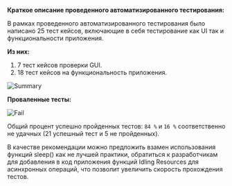 **Краткое описание проведенного автоматизированного тестирования:**

В рамках проведенного автоматизированного тестирования было написано 25 тест кейсов, включающие в себя тестирование как UI так и функциональности приложения.

**Из них:**

1. 7 тест кейсов проверки GUI.
2. 18 тест кейсов на функциональность приложения.

![Summary](https://user-images.githubusercontent.com/90593727/204001053-0b06e683-a73f-45ee-8178-97fb36418feb.png)

**Проваленные тесты:**

![Fail](https://user-images.githubusercontent.com/90593727/204001183-6b0b5137-87e1-4e07-a9e4-70f1f33418f5.png)

Общий процент успешно пройденных тестов: ```84 %``` и ```16 %``` соответственно не удачных (21 успешный тест и 5 не пройденных).

В качестве рекомендации можно предложить взамен использования функций sleep() как не лучшей практики, обратиться к разработчикам для добавления в код приложения функций Idling Resources для асинхронных операций, что позволит увеличить скорость прохождения тестов.

